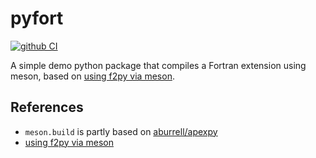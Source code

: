 # pyfort

[![github CI](https://github.com/larsbuntemeyer/pyfort/actions/workflows/ci.yaml/badge.svg)](https://github.com/larsbuntemeyer/pyfort/actions/workflows/ci.yaml)

A simple demo python package that compiles a Fortran extension using meson, based on [using f2py via meson](https://numpy.org/doc/stable/f2py/buildtools/meson.html#automating-wrapper-generation).

## References

* `meson.build` is partly based on [aburrell/apexpy](https://github.com/aburrell/apexpy/blob/main/meson.build)
* [using f2py via meson](https://numpy.org/doc/stable/f2py/buildtools/meson.html#automating-wrapper-generation)
